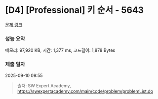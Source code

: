 # [D4] [Professional] 키 순서 - 5643 

[문제 링크](https://swexpertacademy.com/main/code/problem/problemDetail.do?contestProbId=AWXQsLWKd5cDFAUo) 

### 성능 요약

메모리: 97,920 KB, 시간: 1,377 ms, 코드길이: 1,878 Bytes

### 제출 일자

2025-09-10 09:55



> 출처: SW Expert Academy, https://swexpertacademy.com/main/code/problem/problemList.do